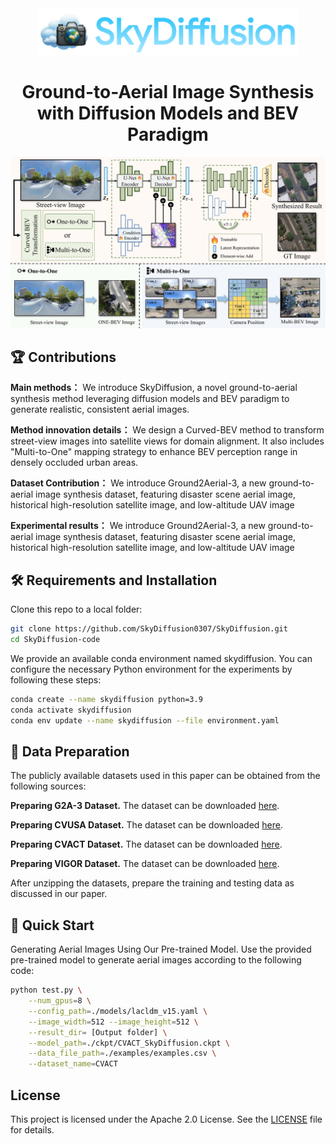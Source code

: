 

<div align="center">
	<img src="./img/skydiffusion_icon.png" alt="" height=75>
	<h1>Ground-to-Aerial Image Synthesis with  Diffusion Models and BEV Paradigm</h1>
</div>


<img src="./img/fig2_pipeline.jpg" alt="">


## 🏆 Contributions

**Main methods：** We introduce SkyDiffusion, a novel ground-to-aerial synthesis method leveraging diffusion models and BEV paradigm to generate realistic, consistent aerial images.

**Method innovation details：** We design a Curved-BEV method to transform street-view images into satellite views for domain alignment. It also includes "Multi-to-One" mapping strategy to enhance BEV perception range in densely occluded urban areas.

**Dataset Contribution：** We introduce Ground2Aerial-3, a new ground-to-aerial image synthesis dataset, featuring disaster scene aerial image, historical high-resolution satellite image, and low-altitude UAV image

**Experimental results：** We introduce Ground2Aerial-3, a new ground-to-aerial image synthesis dataset, featuring disaster scene aerial image, historical high-resolution satellite image, and low-altitude UAV image

## 🛠️ Requirements and Installation
Clone this repo to a local folder:
```bash
git clone https://github.com/SkyDiffusion0307/SkyDiffusion.git
cd SkyDiffusion-code
```

We provide an available conda environment named skydiffusion. You can configure the necessary Python environment for the experiments by following these steps:
```bash
conda create --name skydiffusion python=3.9
conda activate skydiffusion
conda env update --name skydiffusion --file environment.yaml
```

## 🤗 Data Preparation
The publicly available datasets used in this paper can be obtained from the following sources: 

**Preparing G2A-3 Dataset.**  The dataset can be downloaded [here](https://huggingface.co/datasets/SkyDiff1109/G2A-3). 

**Preparing CVUSA Dataset.**  The dataset can be downloaded [here](https://mvrl.cse.wustl.edu/datasets/cvusa). 

**Preparing CVACT Dataset.**  The dataset can be downloaded [here](https://github.com/Liumouliu/OriCNN). 

**Preparing VIGOR Dataset.**  The dataset can be downloaded [here](https://github.com/Jeff-Zilence/VIGOR/tree/main). 

After unzipping the datasets, prepare the training and testing data as discussed in our paper.



## 🚀 Quick Start
Generating Aerial Images Using Our Pre-trained Model. Use the provided pre-trained model to generate aerial images according to the following code:
```bash
python test.py \
    --num_gpus=8 \
    --config_path=./models/lacldm_v15.yaml \
    --image_width=512 --image_height=512 \
    --result_dir= [Output folder] \
    --model_path=./ckpt/CVACT_SkyDiffusion.ckpt \
    --data_file_path=./examples/examples.csv \
    --dataset_name=CVACT
```

## License

This project is licensed under the Apache 2.0 License. See the [LICENSE](LICENSE) file for details.
